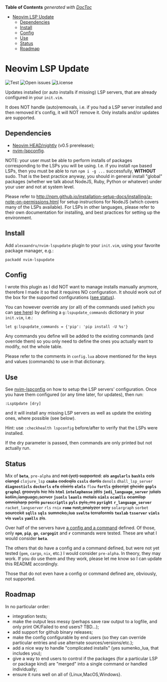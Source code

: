 <!-- START doctoc generated TOC please keep comment here to allow auto update -->
<!-- DON'T EDIT THIS SECTION, INSTEAD RE-RUN doctoc TO UPDATE -->

**Table of Contents** _generated with [DocToc](https://github.com/thlorenz/doctoc)_

- [Neovim LSP Update](#neovim-lsp-update)
  - [Dependencies](#dependencies)
  - [Install](#install)
  - [Config](#config)
  - [Use](#use)
  - [Status](#status)
  - [Roadmap](#roadmap)

<!-- END doctoc generated TOC please keep comment here to allow auto update -->

# Neovim LSP Update

![Test](https://github.com/alexaandru/nvim-lspupdate/workflows/Test/badge.svg)
![Open issues](https://img.shields.io/github/issues/alexaandru/nvim-lspupdate.svg)
![License](https://img.shields.io/badge/License-MIT-blue.svg)

Updates installed (or auto installs if missing) LSP servers, that are already
configured in your `init.vim`.

It does NOT handle (auto)removals, i.e. if you had a LSP
server installed and then removed it's config, it will NOT
remove it. Only installs and/or updates are supported.

## Dependencies

- [Neovim HEAD/nightly](https://github.com/neovim/neovim/releases/tag/nightly) (v0.5 prerelease);
- [nvim-lspconfig](https://github.com/neovim/nvim-lspconfig).

NOTE: your user must be able to perform installs of packages corresponding to the LSPs
you will be using. I.e. if you install `npm` based LSPs, then you must be able to
run `npm i -g ...` successfully, **WITHOUT** sudo. That is the best practice anyway,
you should in general install "global" packages (whether we talk about NodeJS, Ruby,
Python or whatever) under your user and not at system level.

Please refer to http://npm.github.io/installation-setup-docs/installing/a-note-on-permissions.html
for setup instructions for NodeJS (which covers many of the LSPs available). For
LSPs in other languages, please refer to their own documentation for installing,
and best practices for setting up the environment.

## Install

Add `alexaandru/nvim-lspupdate` plugin to your `init.vim`, using your favorite
package manager, e.g.:

```
packadd nvim-lspupdate
```

## Config

I wrote this plugin as I did NOT want to manage installs manually anymore,
therefore I made it so that it requires NO configuration. It should work
out of the box for the supported configurations ([see status](#status)).

You can however override any (or all) of the commands used (which you can
[see here](lua/lspupdate/config.lua#L85)) by defining a `g:lspupdate_commands`
dictionary in your `init.vim`, i.e.:

```VimL
let g:lspupdate_commands = {'pip': 'pip install -U %s'}
```

Any commands you define will be added to the existing commands (and override
them) so you only need to define the ones you actually want to modify, not the
whole table.

Please refer to the comments in `config.lua` above mentioned for the keys
and values (commands) to use in that dictionary.

## Use

See [nvim-lspconfig](https://github.com/neovim/nvim-lspconfig#quickstart) on
how to setup the LSP servers' configuration. Once you have them configured
(or any time later, for updates), then run:

```
:LspUpdate [dry]
```

and it will install any missing LSP servers as well as update the existing ones,
where possible (see below).

Hint: use `:checkhealth lspconfig` before/after to verify that the LSPs were
installed.

If the dry parameter is passed, then commands are only printed but not actually run.

## Status

Mix of **`beta`**, `pre-alpha` and <s>not (yet) supported</s>:
<s>als</s>
**`angularls`**
**`bashls`**
<s>ccls</s>
<s>clangd</s>
`clojure_lsp`
**`cmake`**
<s>codeqlls</s>
**`cssls`**
<s>dartls</s>
`denols`
`dhall_lsp_server`
**`diagnosticls`**
**`dockerls`**
**`efm`**
<s>elixirls</s>
**`elmls`**
`flow`
**`fortls`**
<s>gdscript</s>
<s>ghcide</s>
**`gopls`**
**`graphql`**
<s>groovyls</s>
<s>hie</s>
<s>hls</s>
**`html`**
**`intelephense`**
<s>jdtls</s>
**`jedi_language_server`**
<s>julials</s>
<s>kotlin_language_server</s>
**`jsonls`**
**`leanls`**
<s>metals</s>
**`nimls`**
**`ocamlls`**
<s>ocamllsp</s>
<s>omnisharp</s>
<s>perlls</s>
**`purescriptls`**
**`pyls`**
<s>pyls_ms</s>
**`pyright`**
**`r_language_server`**
`racket_langserver`
`rls`
`rnix`
**`rome`**
<s>rust_analyzer</s>
<s>scry</s>
`solargraph`
`sorbet`
<s>sourcekit</s>
**`sqlls`**
**`sqls`**
<s>sumneko_lua</s>
**`svelte`**
<s>terraformls</s>
**`texlab`**
**`tsserver`**
**`vimls`**
<s>vls</s>
**`vuels`**
**`yamlls`**
<s>zls</s>.

Over half of the servers have [a config and a command](lua/lspupdate/config.lua)
defined. Of those, only **`npm`**, **`pip`**, **`go`**, **`cargogit`** and **`r`**
commands were tested. These are what I would consider **`beta`**.

The others that do have a config and a command defined, but were not yet
tested (`gem`, `cargo`, `nix`, etc.) I would consider `pre-alpha`. In theory,
they may work. If you do use them and they work, please let me know so I
can update this README accordingly.

Those that do not even have a config or command defined are, obviously,
not supported.

## Roadmap

In no particular order:

- integration tests;
- make the output less messy (perhaps save raw output to a logfile, and only print
  OK/Failed to end users? TBD...);
- add support for github binary releases;
- make the config configurable by end users (so they can override
  particular entries and use alternate sources/versions/etc.);
- add a nice way to handle "complicated installs" (yes sumenko_lua,
  that includes you);
- give a way to end users to control if the packages (for a
  particular LSP or package kind) are "merged" into a single
  command or handled individually;
- ensure it runs well on all of {Linux,MacOS,Windows}.
